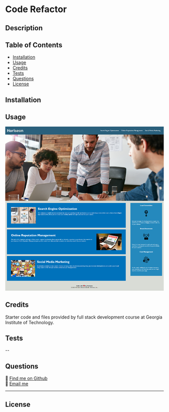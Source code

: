 # Code Refactor
## Description

## Table of Contents
- [Installation](#installation)
- [Usage](#usage)
- [Credits](#credits)
- [Tests](#tests)
- [Questions](#questions)
- [License](#license)

## Installation

## Usage
![Application screenchot](/screenshot.png)
## Credits
Starter code and files provided by full stack development course at Georgia Institute of Technology.

## Tests
--

## Questions
🌲 [Find me on Github](https://github.com/hr-ivey)  
🌲 [Email me](mailto:haleyrivey@gmail.com)

---
## License
